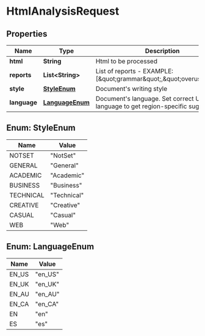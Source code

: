 
# HtmlAnalysisRequest

## Properties
Name | Type | Description | Notes
------------ | ------------- | ------------- | -------------
**html** | **String** | Html to be processed | 
**reports** | **List&lt;String&gt;** | List of reports - EXAMPLE: [\&quot;grammar\&quot;,\&quot;overused\&quot;] | 
**style** | [**StyleEnum**](#StyleEnum) | Document&#39;s writing style | 
**language** | [**LanguageEnum**](#LanguageEnum) | Document&#39;s language. Set correct UK/US language to get region-specific suggestions | 


<a name="StyleEnum"></a>
## Enum: StyleEnum
Name | Value
---- | -----
NOTSET | &quot;NotSet&quot;
GENERAL | &quot;General&quot;
ACADEMIC | &quot;Academic&quot;
BUSINESS | &quot;Business&quot;
TECHNICAL | &quot;Technical&quot;
CREATIVE | &quot;Creative&quot;
CASUAL | &quot;Casual&quot;
WEB | &quot;Web&quot;


<a name="LanguageEnum"></a>
## Enum: LanguageEnum
Name | Value
---- | -----
EN_US | &quot;en_US&quot;
EN_UK | &quot;en_UK&quot;
EN_AU | &quot;en_AU&quot;
EN_CA | &quot;en_CA&quot;
EN | &quot;en&quot;
ES | &quot;es&quot;



